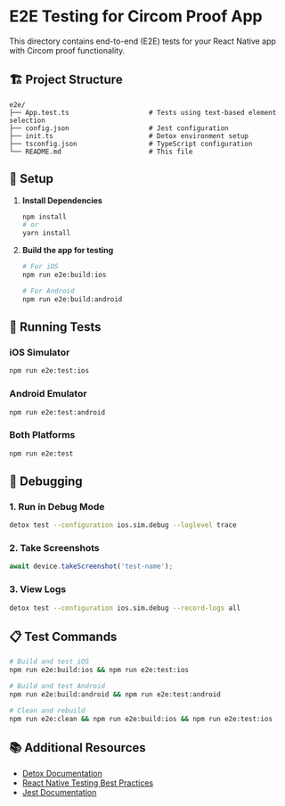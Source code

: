 # E2E Testing for Circom Proof App

This directory contains end-to-end (E2E) tests for your React Native app with Circom proof functionality.

## 🏗️ Project Structure

```
e2e/
├── App.test.ts                    # Tests using text-based element selection
├── config.json                    # Jest configuration
├── init.ts                        # Detox environment setup
├── tsconfig.json                  # TypeScript configuration
└── README.md                      # This file
```

## 🚀 Setup

1. **Install Dependencies**
   ```bash
   npm install
   # or
   yarn install
   ```

2. **Build the app for testing**
   ```bash
   # For iOS
   npm run e2e:build:ios
   
   # For Android
   npm run e2e:build:android
   ```

## 🧪 Running Tests

### iOS Simulator
```bash
npm run e2e:test:ios
```

### Android Emulator
```bash
npm run e2e:test:android
```

### Both Platforms
```bash
npm run e2e:test
```

## 🐛 Debugging

### 1. Run in Debug Mode
```bash
detox test --configuration ios.sim.debug --loglevel trace
```

### 2. Take Screenshots
```typescript
await device.takeScreenshot('test-name');
```

### 3. View Logs
```bash
detox test --configuration ios.sim.debug --record-logs all
```

## 📋 Test Commands

```bash
# Build and test iOS
npm run e2e:build:ios && npm run e2e:test:ios

# Build and test Android
npm run e2e:build:android && npm run e2e:test:android

# Clean and rebuild
npm run e2e:clean && npm run e2e:build:ios && npm run e2e:test:ios
```

## 📚 Additional Resources

- [Detox Documentation](https://wix.github.io/Detox/)
- [React Native Testing Best Practices](https://reactnative.dev/docs/testing)
- [Jest Documentation](https://jestjs.io/docs/getting-started) 